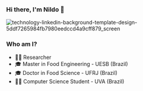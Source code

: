 ### Hi there, I'm Nildo 👋
![technology-linkedin-background-template-design-5ddf7265984fb7980eedccd4a9cff879_screen](https://user-images.githubusercontent.com/86665339/127336807-cc1a0730-18c1-47b3-8724-d5a121e49dca.jpg)

### Who am I?

- 👨‍🔬 Researcher
- 🎓 Master in Food Engineering - UESB (Brazil)
- 🎓 Doctor in Food Science - UFRJ (Brazil)
- 👨‍💻 Computer Science Student - UVA (Brazil)






